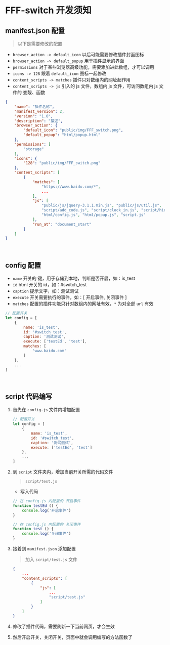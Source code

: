 # FFF-switch 开发须知

## manifest.json 配置

> 以下是需要修改的配置

* `browser_action -> default_icon` 以后可能需要修改插件封面图标
* `browser_action -> default_popup` 用于插件显示的界面
* `permissions` 对于某些浏览器高级功能，需要添加进此数组，才可以调用
* `icons -> 128` 跟着 `default_icon` 图标一起修改
* `content_scripts -> matches` 插件只对数组内的网址起作用
* `content_scripts -> js` 引入的 js 文件，数组内 js 文件，可访问数组内 js 文件的 变靓、函数

```json
{
	"name": "插件名称",
	"manifest_version": 2,
	"version": "1.0",
	"description": "描述",
	"browser_action": {
		"default_icon": "public/img/FFF_switch.png",
		"default_popup": "html/popup.html"
	},
	"permissions": [
		"storage"
	],
	"icons": {
		"128": "public/img/FFF_switch.png"
	},
	"content_scripts": [
		{
			"matches": [
                "https://www.baidu.com/*",
                ...
			],
			"js": [
				"public/js/jquery-3.1.1.min.js", "public/js/util.js",
				"script/add_code.js", "script/clock_in.js", "script/hide_img.js",
				"html/config.js", "html/popup.js", "script.js"
			],
			"run_at": "document_start"
		}
	]
}
```

<br/>

## config 配置

* `name` 开关的 键，用于存储到本地，判断是否开启，如：is_test
* `id` html 开关的 id，如：#switch_test
* `caption` 提示文字，如：测试测试
* `execute` 开关需要执行的事件，如：[ 开启事件, 关闭事件 ]
* `matches` 配置的插件功能只针对数组内的网址有效，`*` 为对全部 `url` 有效

```javascript
// 配置开关
let config = [
    {
        name: 'is_test',
        id: '#switch_test',
        caption: '测试测试',
        execute: ['testEd', 'test'],
        matches: [
            'www.baidu.com'
        ]
    },
    ...
]
```

<br/>

## script 代码编写

1. 首先在 `config.js` 文件内增加配置

    ```javascript
    // 配置开关
    let config = [
        {
            name: 'is_test',
            id: '#switch_test',
            caption: '测试测试',
            execute: ['testEd', 'test']
        },
        ...
    ]
    ```

2. 到 `script` 文件夹内，增加当前开关所需的代码文件

    > `script/test.js`

    * 写入代码

    ```javascript
    // 在 config.js 内配置的 开启事件
    function testEd () {
        console.log('开启事件')
    }

    // 在 config.js 内配置的 关闭事件
    function test () {
        console.log('关闭事件')
    }
    ```

3. 接着到 `manifest.json` 添加配置

    > 加入 `script/test.js` 文件

    ```json
    {
        ...
        "content_scripts": [
            {
                "js": [
                    ...
                    "script/test.js"
                ]
            }
        ]
    }
    ```

4. 修改了插件代码，需要刷新一下当前网页，才会生效

5. 然后开启开关，关闭开关，页面中就会调用编写的方法函数了